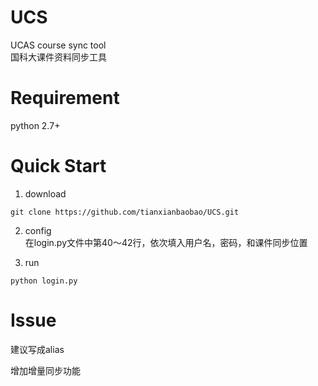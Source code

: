 
# UCS
UCAS course sync tool  
国科大课件资料同步工具

# Requirement

python 2.7+

# Quick Start
1. download  
```shell
git clone https://github.com/tianxianbaobao/UCS.git
```

2. config  
在login.py文件中第40～42行，依次填入用户名，密码，和课件同步位置

3. run  
```
python login.py
```

# Issue
建议写成alias

增加增量同步功能
